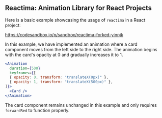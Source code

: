 ## Reactima: Animation Library for React Projects

Here is a basic example showcasing the usage of `reactima` in a React project:

https://codesandbox.io/p/sandbox/reactima-forked-yinnjk

In this example, we have implemented an animation where a card component moves from the left side to the right side. The animation begins with the card's opacity at 0 and gradually increases it to 1.

```jsx
<Animation
  duration={500}
  keyframes={[
  { opacity: 0, transform: "translateX(0px)" },
  { opacity: 1, transform: "translateX(500px)" },
]}>
  <Card />
</Animation>
```

The card component remains unchanged in this example and only requires `forwardRed` to function properly.


